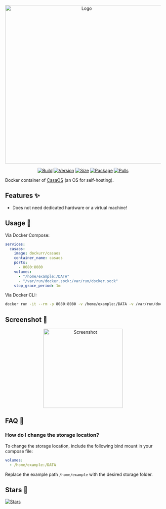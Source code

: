 <div align="center">
<a href="https://github.com/dockur/casaos"><img src="https://raw.githubusercontent.com/dockur/casaos/master/.github/logo.png" title="Logo" style="max-width:100%;" width="512" /></a>
</div>
<div align="center">

[![Build]][build_url]
[![Version]][tag_url]
[![Size]][tag_url]
[![Package]][pkg_url]
[![Pulls]][hub_url]

</div></h1>

Docker container of [CasaOS](https://casaos.zimaspace.com/) (an OS for self-hosting).

## Features ✨

* Does not need dedicated hardware or a virtual machine!

## Usage  🐳

Via Docker Compose:

```yaml
services:
  casaos:
    image: dockurr/casaos
    container_name: casaos
    ports:
      - 8080:8080
    volumes:
      - "/home/example:/DATA"
      - "/var/run/docker.sock:/var/run/docker.sock"
    stop_grace_period: 1m
```

Via Docker CLI:

```bash
docker run -it --rm -p 8080:8080 -v /home/example:/DATA -v /var/run/docker.sock:/var/run/docker.sock --stop-timeout 60 dockurr/casaos
```

## Screenshot 📸

<div align="center">
<a href="https://github.com/dockur/casaos"><img src="https://raw.githubusercontent.com/dockur/casaos/master/.github/screen.png" title="Screenshot" style="max-width:100%;" width="256" /></a>
</div>

## FAQ 💬

### How do I change the storage location?

  To change the storage location, include the following bind mount in your compose file:

  ```yaml
  volumes:
    - /home/example:/DATA
  ```

  Replace the example path `/home/example` with the desired storage folder.

## Stars 🌟
[![Stars](https://starchart.cc/dockur/casaos.svg?variant=adaptive)](https://starchart.cc/dockur/casaos)

[build_url]: https://github.com/dockur/casaos/
[hub_url]: https://hub.docker.com/r/dockurr/casaos
[tag_url]: https://hub.docker.com/r/dockurr/casaos/tags
[pkg_url]: https://github.com/dockur/casaos/pkgs/container/casaos

[Build]: https://github.com/dockur/casaos/actions/workflows/build.yml/badge.svg
[Size]: https://img.shields.io/docker/image-size/dockurr/casaos/latest?color=066da5&label=size
[Pulls]: https://img.shields.io/docker/pulls/dockurr/casaos.svg?style=flat&label=pulls&logo=docker
[Version]: https://img.shields.io/docker/v/dockurr/casaos/latest?arch=amd64&sort=semver&color=066da5
[Package]:https://img.shields.io/badge/dynamic/json?url=https%3A%2F%2Fipitio.github.io%2Fbackage%2Fdockur%2Fcasaos%2Fcasaos.json&query=%24.downloads&logo=github&style=flat&color=066da5&label=pulls

